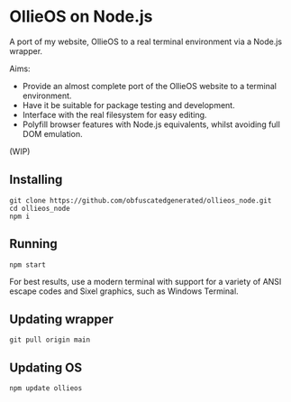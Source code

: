 # OllieOS on Node.js

A port of my website, OllieOS to a real terminal environment via a Node.js wrapper.

Aims:
- Provide an almost complete port of the OllieOS website to a terminal environment.
- Have it be suitable for package testing and development.
- Interface with the real filesystem for easy editing.
- Polyfill browser features with Node.js equivalents, whilst avoiding full DOM emulation.

(WIP)

## Installing

```
git clone https://github.com/obfuscatedgenerated/ollieos_node.git
cd ollieos_node
npm i
```

## Running

`npm start`

For best results, use a modern terminal with support for a variety of ANSI escape codes and Sixel graphics, such as Windows Terminal.

## Updating wrapper

`git pull origin main`

## Updating OS

`npm update ollieos`
